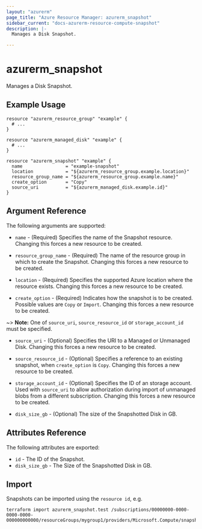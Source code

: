 ```yaml
---
layout: "azurerm"
page_title: "Azure Resource Manager: azurerm_snapshot"
sidebar_current: "docs-azurerm-resource-compute-snapshot"
description: |-
  Manages a Disk Snapshot.

---
```


# azurerm_snapshot

Manages a Disk Snapshot.

## Example Usage

```hcl
resource "azurerm_resource_group" "example" {
  # ...
}

resource "azurerm_managed_disk" "example" {
  # ...
}

resource "azurerm_snapshot" "example" {
  name                = "example-snapshot"
  location            = "${azurerm_resource_group.example.location}"
  resource_group_name = "${azurerm_resource_group.example.name}"
  create_option       = "Copy"
  source_uri          = "${azurerm_managed_disk.example.id}"
}
```

## Argument Reference

The following arguments are supported:

* `name` - (Required) Specifies the name of the Snapshot resource. Changing this forces a new resource to be created.

* `resource_group_name` - (Required) The name of the resource group in which to create the Snapshot. Changing this forces a new resource to be created.

* `location` - (Required) Specifies the supported Azure location where the resource exists. Changing this forces a new resource to be created.

* `create_option` - (Required) Indicates how the snapshot is to be created. Possible values are `Copy` or `Import`. Changing this forces a new resource to be created.

~> **Note:** One of `source_uri`, `source_resource_id` or `storage_account_id` must be specified.

* `source_uri` - (Optional) Specifies the URI to a Managed or Unmanaged Disk. Changing this forces a new resource to be created.

* `source_resource_id` - (Optional) Specifies a reference to an existing snapshot, when `create_option` is `Copy`. Changing this forces a new resource to be created.

* `storage_account_id` - (Optional) Specifies the ID of an storage account. Used with `source_uri` to allow authorization during import of unmanaged blobs from a different subscription. Changing this forces a new resource to be created.

* `disk_size_gb` - (Optional) The size of the Snapshotted Disk in GB.

## Attributes Reference

The following attributes are exported:

* `id` - The ID of the Snapshot.
* `disk_size_gb` - The Size of the Snapshotted Disk in GB.

## Import

Snapshots can be imported using the `resource id`, e.g.

```shell
terraform import azurerm_snapshot.test /subscriptions/00000000-0000-0000-0000-000000000000/resourceGroups/mygroup1/providers/Microsoft.Compute/snapshots/snapshot1
```
